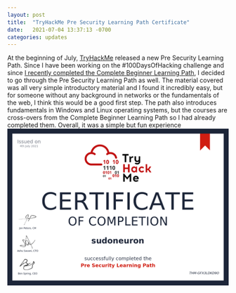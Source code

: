 ```yaml
---
layout: post
title:  "TryHackMe Pre Security Learning Path Certificate"
date:   2021-07-04 13:37:13 -0700
categories: updates
---
```

At the beginning of July, [TryHackMe](https://tryhackme.com/) released a new Pre Security Learning Path. Since I have been working on the #100DaysOfHacking challenge and since [I recently completed the Complete Beginner Learning Path](https://sudoneuron.com/updates/2021/07/03/TryHackMe-complete-beginners-path-certificate.html), I decided to go through the Pre Security Learning Path as well. The material covered was all very simple introductory material and I found it incredibly easy, but for someone without any background in networks or the fundamentals of the web, I think this would be a good first step. The path also introduces fundamentals in Windows and Linux operating systems, but the courses are cross-overs from the Complete Beginner Learning Path so I had already completed them. Overall, it was a simple but fun experience
![On 4 July, 2021 I completed the TryHackMe Pre Security Learning Path.](/img/THM-GFX3LDKD9O.png "On 4 July, 2021 I completed the TryHackMe Pre Security Learning Path.")
